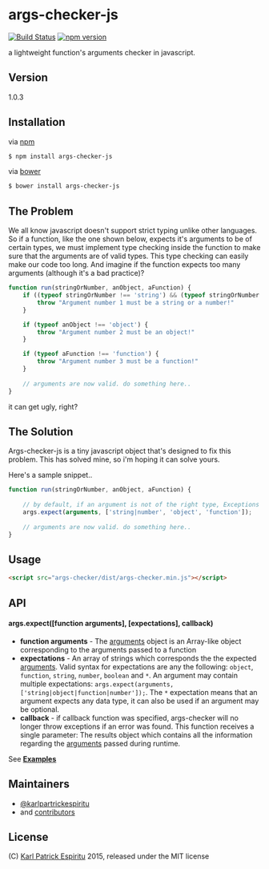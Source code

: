 # args-checker-js

[![Build Status](https://travis-ci.org/karlpatrickespiritu/args-checker-js.svg?branch=master)](https://travis-ci.org/karlpatrickespiritu/args-checker-js) [![npm version](https://badge.fury.io/js/args-checker-js.svg)](https://badge.fury.io/js/args-checker-js)

a lightweight function's arguments checker in javascript.

Version
--------
1.0.3

Installation
--------

via [npm]
```sh
$ npm install args-checker-js
```
via [bower]
```sh
$ bower install args-checker-js
```

The Problem
--------
We all know javascript doesn't support strict typing unlike other languages. So if a function, like the one shown below, expects it's arguments to be of certain types, we must implement type checking inside the function to make sure that the arguments are of valid types. This type checking can easily make our code too long. And imagine if the function expects too many arguments (although it's a bad practice)?

```javascript
function run(stringOrNumber, anObject, aFunction) {
	if ((typeof stringOrNumber !== 'string') && (typeof stringOrNumber !== 'number')) {
		throw "Argument number 1 must be a string or a number!"
	}

	if (typeof anObject !== 'object') {
		throw "Argument number 2 must be an object!"
	}

	if (typeof aFunction !== 'function') {
		throw "Argument number 3 must be a function!"
	}
	
	// arguments are now valid. do something here..
}

```
it can get ugly, right?

The Solution
--------
Args-checker-js is a tiny javascript object that's designed to fix this problem. This has solved mine, so i'm hoping it can solve yours. 

Here's a sample snippet..
```javascript
function run(stringOrNumber, anObject, aFunction) {
	
	// by default, if an argument is not of the right type, Exceptions will be thrown.
	args.expect(arguments, ['string|number', 'object', 'function']);
	
	// arguments are now valid. do something here..
}
```

Usage
--------
```html
<script src="args-checker/dist/args-checker.min.js"></script>
```

API
--------
#### args.expect([function arguments], [expectations], callback)

* **function arguments** - The [arguments] object is an Array-like object corresponding to the arguments passed to a function
* **expectations** - An array of strings which corresponds the the expected [arguments]. Valid syntax for expectations are any the following: `object`, `function`, `string`, `number`, `boolean` and `*`. An argument may contain multiple expectations: `args.expect(arguments, ['string|object|function|number']);`. The `*` expectation means that an argument expects any data type, it can also be used if an argument may be optional.
* **callback** - if callback function was specified, args-checker will no longer throw exceptions if an error was found. This function receives a single parameter: The results object which contains all the information regarding the [arguments] passed during runtime.

See **[Examples]**

Maintainers
--------
 - [@karlpartrickespiritu]
 - and [contributors]
 
License
--------
(C) [Karl Patrick Espiritu] 2015, released under the MIT license

[Examples]: <https://github.com/karlpatrickespiritu/args-checker-js/tree/master/samples>
[Karl Patrick Espiritu]: <http://github.com/karlpatrickespiritu>
[@karlpartrickespiritu]: <http://github.com/karlpatrickespiritu>
[contributors]: <https://github.com/karlpatrickespiritu/args-checker-js/graphs/contributors>
[npm]:  <https://nodejs.org/en/>
[bower]: <http://bower.io>
[Examples]: <https://github.com/karlpatrickespiritu/args-checker-js/blob/master/samples/sample.js>
[arguments]: <https://developer.mozilla.org/en/docs/Web/JavaScript/Reference/Functions/arguments>
